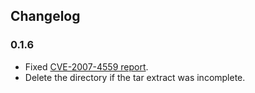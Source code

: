 ## Changelog

### 0.1.6

* Fixed [CVE-2007-4559 report](https://github.com/wbkang/ddb_local/pull/1).
* Delete the directory if the tar extract was incomplete.